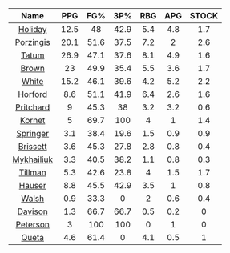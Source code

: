 |                                     Name                                     |  PPG  |  FG%  |  3P%  |  RBG  |  APG  |  STOCK  |
|:----------------------------------------------------------------------------:|:-----:|:-----:|:-----:|:-----:|:-----:|:-------:|
|      [Holiday](https://www.espn.com/nba/player/_/id/3995/jrue-holiday)       | 12.5  |  48   | 42.9  |  5.4  |  4.8  |   1.7   |
| [Porzingis](https://www.espn.com/nba/player/_/id/3102531/kristaps-porzingis) | 20.1  | 51.6  | 37.5  |  7.2  |   2   |   2.6   |
|      [Tatum](https://www.espn.com/nba/player/_/id/4065648/jayson-tatum)      | 26.9  | 47.1  | 37.6  |  8.1  |  4.9  |   1.6   |
|      [Brown](https://www.espn.com/nba/player/_/id/3917376/jaylen-brown)      |  23   | 49.9  | 35.4  |  5.5  |  3.6  |   1.7   |
|     [White](https://www.espn.com/nba/player/_/id/3078576/derrick-white)      | 15.2  | 46.1  | 39.6  |  4.2  |  5.2  |   2.2   |
|       [Horford](https://www.espn.com/nba/player/_/id/3213/al-horford)        |  8.6  | 51.1  | 41.9  |  6.4  |  2.6  |   1.6   |
|  [Pritchard](https://www.espn.com/nba/player/_/id/4066354/payton-pritchard)  |   9   | 45.3  |  38   |  3.2  |  3.2  |   0.6   |
|      [Kornet](https://www.espn.com/nba/player/_/id/3064560/luke-kornet)      |   5   | 69.7  |  100  |   4   |   1   |   1.4   |
|   [Springer](https://www.espn.com/nba/player/_/id/4432164/jaden-springer)    |  3.1  | 38.4  | 19.6  |  1.5  |  0.9  |   0.9   |
|   [Brissett](https://www.espn.com/nba/player/_/id/4278031/oshae-brissett)    |  3.6  | 45.3  | 27.8  |  2.8  |  0.8  |   0.4   |
|  [Mykhailiuk](https://www.espn.com/nba/player/_/id/3133602/svi-mykhailiuk)   |  3.3  | 40.5  | 38.2  |  1.1  |  0.8  |   0.3   |
|    [Tillman](https://www.espn.com/nba/player/_/id/4277964/xavier-tillman)    |  5.3  | 42.6  | 23.8  |   4   |  1.5  |   1.7   |
|      [Hauser](https://www.espn.com/nba/player/_/id/4065804/sam-hauser)       |  8.8  | 45.5  | 42.9  |  3.5  |   1   |   0.8   |
|      [Walsh](https://www.espn.com/nba/player/_/id/4683689/jordan-walsh)      |  0.9  | 33.3  |   0   |   2   |  0.6  |   0.4   |
|      [Davison](https://www.espn.com/nba/player/_/id/4576085/jd-davison)      |  1.3  | 66.7  | 66.7  |  0.5  |  0.2  |    0    |
|    [Peterson](https://www.espn.com/nba/player/_/id/4397689/drew-peterson)    |   3   |  100  |  100  |   0   |   1   |    0    |
|     [Queta](https://www.espn.com/nba/player/_/id/4397424/neemias-queta)      |  4.6  | 61.4  |   0   |  4.1  |  0.5  |    1    |